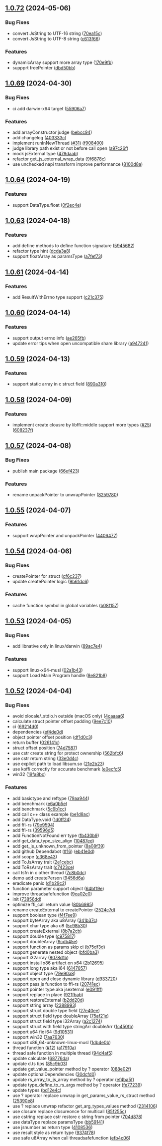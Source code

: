 ## [1.0.72](https://github.com/zhangyuang/node-ffi-rs/compare/v1.0.69...v1.0.72) (2024-05-06)


### Bug Fixes

* convert JsString to UTF-16 string ([70ea15c](https://github.com/zhangyuang/node-ffi-rs/commit/70ea15cac7899c90628c31ee67f05125bed094cf))
* convert JsString to UTF-8 string ([c613f66](https://github.com/zhangyuang/node-ffi-rs/commit/c613f666ce5651d2f358e21294aebf01d1c2bfe6))


### Features

* dynamicArray support more array type ([170e9fb](https://github.com/zhangyuang/node-ffi-rs/commit/170e9fb7a17a4cfc0ef6bc39a9e49327bdc403f7))
* suppprt freePointer ([dbd50bb](https://github.com/zhangyuang/node-ffi-rs/commit/dbd50bbb96ac4415c759d925c6dc50fa7f8fe9d3))



## [1.0.69](https://github.com/zhangyuang/node-ffi-rs/compare/v1.0.64...v1.0.69) (2024-04-30)


### Bug Fixes

* ci add darwin-x64 target ([55906a7](https://github.com/zhangyuang/node-ffi-rs/commit/55906a778e4fe1849181356083841962cc4e331b))


### Features

* add arrayConstructor judge ([bebcc94](https://github.com/zhangyuang/node-ffi-rs/commit/bebcc94352da2d4bf15098fa6d8bc16b1bf2a9bb))
* add changelog ([403333c](https://github.com/zhangyuang/node-ffi-rs/commit/403333cad4cf9e4242a810b8d9c9df72fabd2f7e))
* implement runInNewThread ([#31](https://github.com/zhangyuang/node-ffi-rs/issues/31)) ([f908400](https://github.com/zhangyuang/node-ffi-rs/commit/f9084008e5484a5c2bf25abca7a940f9cf99480d))
* judge library path exist or not before call open ([a97c26f](https://github.com/zhangyuang/node-ffi-rs/commit/a97c26f978d37d68bd22a88e89d05e12817ac4c4))
* mock jsExternal type ([479daab](https://github.com/zhangyuang/node-ffi-rs/commit/479daabc44d87f667f97be97c51adbc16f31f618))
* refactor get_js_external_wrap_data ([9f6878c](https://github.com/zhangyuang/node-ffi-rs/commit/9f6878cf16fd88308275b572745047a83d0b8061))
* use unchecked napi transform improve performance ([8100d8a](https://github.com/zhangyuang/node-ffi-rs/commit/8100d8a545b0351e013b55d9ccc2f19866e4ed67))



## [1.0.64](https://github.com/zhangyuang/node-ffi-rs/compare/v1.0.63...v1.0.64) (2024-04-19)


### Features

* support DataType.float ([0f2ec4e](https://github.com/zhangyuang/node-ffi-rs/commit/0f2ec4e2ef6c4bbdb5b55343a6509bde53820322))



## [1.0.63](https://github.com/zhangyuang/node-ffi-rs/compare/v1.0.61...v1.0.63) (2024-04-18)


### Features

* add define methods to define function signature ([5945682](https://github.com/zhangyuang/node-ffi-rs/commit/59456824acddcdb52a5d1bae1c593c5cdf44b170))
* refactor type hint ([dcda3a8](https://github.com/zhangyuang/node-ffi-rs/commit/dcda3a8064422cbb46fa8993d764b4f805950cd1))
* support floatArray as paramsType ([a7fef73](https://github.com/zhangyuang/node-ffi-rs/commit/a7fef73d1b753d914cf6a64145a76ad6eaa592ee))



## [1.0.61](https://github.com/zhangyuang/node-ffi-rs/compare/v1.0.60...v1.0.61) (2024-04-14)


### Features

* add ResultWithErrno type support ([c21c375](https://github.com/zhangyuang/node-ffi-rs/commit/c21c375094927aa03e39d33e70001393eaec42be))



## [1.0.60](https://github.com/zhangyuang/node-ffi-rs/compare/v1.0.59...v1.0.60) (2024-04-14)


### Features

* support output errno info ([ae265fb](https://github.com/zhangyuang/node-ffi-rs/commit/ae265fbec4554b4aff1c5d84366aa89e3c05a7be))
* update error tips when open uncompatible share library ([a947241](https://github.com/zhangyuang/node-ffi-rs/commit/a947241f7c0ac33e01f25c566ea84cc2b3baa0ae))



## [1.0.59](https://github.com/zhangyuang/node-ffi-rs/compare/v1.0.58...v1.0.59) (2024-04-13)


### Features

* support static array in c struct field ([890a310](https://github.com/zhangyuang/node-ffi-rs/commit/890a310159e46c84c9d1d0df40ef7689f7de3e83))



## [1.0.58](https://github.com/zhangyuang/node-ffi-rs/compare/v1.0.57...v1.0.58) (2024-04-09)


### Features

* implement create clousre by libffi::middle support more types ([#25](https://github.com/zhangyuang/node-ffi-rs/issues/25)) ([608237f](https://github.com/zhangyuang/node-ffi-rs/commit/608237f98415929b4672405cb809f7bbcb01f7a1))



## [1.0.57](https://github.com/zhangyuang/node-ffi-rs/compare/v1.0.55...v1.0.57) (2024-04-08)


### Bug Fixes

* publish main package ([66ef423](https://github.com/zhangyuang/node-ffi-rs/commit/66ef423bf829f723179302ac8718b358526d0a7e))


### Features

* rename unpackPointer to unwrapPointer ([8259780](https://github.com/zhangyuang/node-ffi-rs/commit/825978090e25835f6b1f4b24396ce040a0f2cf4f))



## [1.0.55](https://github.com/zhangyuang/node-ffi-rs/compare/v1.0.54...v1.0.55) (2024-04-07)


### Features

* support wrapPointer and unpackPointer ([4406477](https://github.com/zhangyuang/node-ffi-rs/commit/4406477f99ba5e4151d6d000802bd1b4cf22b1f2))



## [1.0.54](https://github.com/zhangyuang/node-ffi-rs/compare/v1.0.53...v1.0.54) (2024-04-06)


### Bug Fixes

* createPointer for struct ([cf6c237](https://github.com/zhangyuang/node-ffi-rs/commit/cf6c237aeeead0d21fe23901034356aaa0501a60))
* update createPointer logic ([9b61dc6](https://github.com/zhangyuang/node-ffi-rs/commit/9b61dc645e07d56bf69c30a2fe4638f812df1142))


### Features

* cache function symbol in global variables ([b08f157](https://github.com/zhangyuang/node-ffi-rs/commit/b08f1575a589d41fd2b86082e8f5cb1cd2acec74))



## [1.0.53](https://github.com/zhangyuang/node-ffi-rs/compare/v1.0.52...v1.0.53) (2024-04-05)


### Bug Fixes

* add libnative only in linux/darwin ([89ac7e4](https://github.com/zhangyuang/node-ffi-rs/commit/89ac7e4ccded66745b95bd30308154e9984c8da3))


### Features

* support linux-x64-musl ([02a1b43](https://github.com/zhangyuang/node-ffi-rs/commit/02a1b4300c6eb89d4937b2c3cf2a47b5c5c73f59))
* support Load Main Program handle ([8e821b8](https://github.com/zhangyuang/node-ffi-rs/commit/8e821b8145f88a803e5836af12d34f13575fc052))



## [1.0.52](https://github.com/zhangyuang/node-ffi-rs/compare/39596d5e0aadf78912695fd2b98b825699ad1767...v1.0.52) (2024-04-04)


### Bug Fixes

* avoid xlocale/_stdio.h outside (macOS only) ([4caaaa6](https://github.com/zhangyuang/node-ffi-rs/commit/4caaaa6f654198f550ba676806b0f7b49902310c))
* calculate struct pointer offset padding ([9ee7c10](https://github.com/zhangyuang/node-ffi-rs/commit/9ee7c10542d9921d85c1468406e90be842a71a7b))
* ci ([69214d0](https://github.com/zhangyuang/node-ffi-rs/commit/69214d0a35ecb7f45b07afb1ae233f60dd5af464))
* dependencies ([ef4de0d](https://github.com/zhangyuang/node-ffi-rs/commit/ef4de0d9d048923fc267c96a028097771fe02b77))
* object pointer offset position ([df1d0c3](https://github.com/zhangyuang/node-ffi-rs/commit/df1d0c3201cccc9c98aef56a3ca98af84769e3f9))
* return buffer ([026141c](https://github.com/zhangyuang/node-ffi-rs/commit/026141cc1276fc7a5cb6e2e3d4588abf37c37145))
* struct offset position ([74d7587](https://github.com/zhangyuang/node-ffi-rs/commit/74d7587a398ff7c563797aece89ca0a236ce6a8b))
* use cstr create string for protect ownership ([562bfc6](https://github.com/zhangyuang/node-ffi-rs/commit/562bfc65fadbb793ceafae53864bbd97d9bbea86))
* use cstr return string ([33e0d4c](https://github.com/zhangyuang/node-ffi-rs/commit/33e0d4c95ab7a85df1ac558f88a6a5ed2cb5b266))
* use explicit path to load libsum.so ([21e2b23](https://github.com/zhangyuang/node-ffi-rs/commit/21e2b23d36ebc560e4dd81d8e68556d7ce596d9b))
* use koffi correctly for accurate benchmark ([e0ecfc5](https://github.com/zhangyuang/node-ffi-rs/commit/e0ecfc523478cbca43a8c6bdc36775664049854b))
* win32 ([19fa8bc](https://github.com/zhangyuang/node-ffi-rs/commit/19fa8bc3b41bfd5bcfc6b3b72ebc9f7e0f581e1a))


### Features

* add basictype and reftype ([79aa944](https://github.com/zhangyuang/node-ffi-rs/commit/79aa944f731ae9357e61dec2c7212aa75487686c))
* add benchmark ([e6a0b5e](https://github.com/zhangyuang/node-ffi-rs/commit/e6a0b5e30660e64877387aff4aad4ab0a4ce8d1d))
* add benchmark ([5c9b1cc](https://github.com/zhangyuang/node-ffi-rs/commit/5c9b1cc9b6b80ff70b407811900d81049fc8825c))
* add call c++ class example ([be1d8ac](https://github.com/zhangyuang/node-ffi-rs/commit/be1d8acb5cbaab17b13520d880c4c6ac9fc25728))
* add DataType.void ([1d0ff24](https://github.com/zhangyuang/node-ffi-rs/commit/1d0ff248bcc4a098cf61c060c40d7afd1bd5e6ea))
* add ffi-rs ([79e9594](https://github.com/zhangyuang/node-ffi-rs/commit/79e95940d31c1e7852a892c123229fe8bdd3010c))
* add ffi-rs ([39596d5](https://github.com/zhangyuang/node-ffi-rs/commit/39596d5e0aadf78912695fd2b98b825699ad1767))
* add FunctionNotFound err type ([fb430b9](https://github.com/zhangyuang/node-ffi-rs/commit/fb430b9e2bd032380c8da90761e7f14c6861ccf8))
* add get_data_type_size_align ([10487ed](https://github.com/zhangyuang/node-ffi-rs/commit/10487ed5c3d4c8a112150db8812bcab93d7bdc4b))
* add get_js_unknown_from_pointer ([8a08f39](https://github.com/zhangyuang/node-ffi-rs/commit/8a08f39cd667ad61c0332492c1721dee0b9c6057))
* add github Dependabot ([#16](https://github.com/zhangyuang/node-ffi-rs/issues/16)) ([eb41e0d](https://github.com/zhangyuang/node-ffi-rs/commit/eb41e0d61055c14595d4cf4e3e74a48fd96465ce))
* add scope ([c368e43](https://github.com/zhangyuang/node-ffi-rs/commit/c368e433a6daeb5e03a79b27bcca0fa5db34bda9))
* add ToJsArray trait ([2e1cebc](https://github.com/zhangyuang/node-ffi-rs/commit/2e1cebcb6f532fd3c62dc86dc2a6494405296bef))
* add ToRsArray trait ([c7423ce](https://github.com/zhangyuang/node-ffi-rs/commit/c7423ce6fac7a1611fdfa58de21563cf7cb524b4))
* call tsfn in c other thread ([7c8b0dc](https://github.com/zhangyuang/node-ffi-rs/commit/7c8b0dccc80d2af0487c7c2ca0ba304a83808ff3))
* demo add createPerson ([9456d6a](https://github.com/zhangyuang/node-ffi-rs/commit/9456d6a45b89725e76dfdfd954f92821e4420749))
* eradicate panic ([d1b29c2](https://github.com/zhangyuang/node-ffi-rs/commit/d1b29c296c3d7a95e16484e372c2ad3a2d13c07c))
* function parameter support object ([64bf19e](https://github.com/zhangyuang/node-ffi-rs/commit/64bf19ec6158507cb1fd37a8633cc97923e5a6b8))
* improve threadsafefunction ([9ea02e0](https://github.com/zhangyuang/node-ffi-rs/commit/9ea02e00c4f6abad9678cd1e1acc7e12fb2dba10))
* init ([73856dd](https://github.com/zhangyuang/node-ffi-rs/commit/73856dd12305999dfe0431d97cfa05b28f3e658d))
* optimize ffi_call return value ([80b6985](https://github.com/zhangyuang/node-ffi-rs/commit/80b6985b0f992c2c048336cddac430babce1d9f5))
* rename createExternal to createPointer ([2524c7d](https://github.com/zhangyuang/node-ffi-rs/commit/2524c7d301039d764b34a15c26dc2ae0b4b539d8))
* support boolean type ([f4f7ee9](https://github.com/zhangyuang/node-ffi-rs/commit/f4f7ee98f1dfcffa3ea7bb59158fc8c09b572c7a))
* support byteArray aka u8Array ([341b37c](https://github.com/zhangyuang/node-ffi-rs/commit/341b37c839a0987b784ca7fb3c36056961975244))
* support char type aka u8 ([5c98b30](https://github.com/zhangyuang/node-ffi-rs/commit/5c98b309aa80624b2d1305d1df4cf8d52e23bd2d))
* support createExternal ([8b7a2cb](https://github.com/zhangyuang/node-ffi-rs/commit/8b7a2cb3142c5aa052efe5daeaeda85dc18edc76))
* support double type ([c975817](https://github.com/zhangyuang/node-ffi-rs/commit/c975817a656c9b6c2f2e793ee4678b8e1204410f))
* support doubleArray ([9cdb45e](https://github.com/zhangyuang/node-ffi-rs/commit/9cdb45edb3555d934dd052367240a090134a6317))
* support function as params skip ci ([b75df3d](https://github.com/zhangyuang/node-ffi-rs/commit/b75df3d8b6d028b2b443e1b6bb66bef29ea02069))
* support generate nested object ([bfd0ba3](https://github.com/zhangyuang/node-ffi-rs/commit/bfd0ba32b8d2802a10630ee5990d0ea277328aa8))
* support i32array ([8078d1b](https://github.com/zhangyuang/node-ffi-rs/commit/8078d1bb7ad644f76d0b404090cf972957724138))
* support install x86 artifact on x64 ([2b12695](https://github.com/zhangyuang/node-ffi-rs/commit/2b126953640c967c65c12f211b130fc16adb77ab))
* support long type aka i64 ([6147657](https://github.com/zhangyuang/node-ffi-rs/commit/61476579ebcc47537b69a203740172cd07b02b85))
* support object type ([79e90a8](https://github.com/zhangyuang/node-ffi-rs/commit/79e90a89bf5f2437fb84f784f9a80109b5c38549))
* support open and close dynamic library ([d933720](https://github.com/zhangyuang/node-ffi-rs/commit/d933720189dacd637001f133c66610c929a4fa35))
* support pass js function to ffi-rs ([20741ec](https://github.com/zhangyuang/node-ffi-rs/commit/20741ec298de014e8feaf673794db28475ad13b4))
* support pointer type aka jsexternal ([e091fff](https://github.com/zhangyuang/node-ffi-rs/commit/e091ffffd2fb78582d8a1a621e6e629b4af2c6e0))
* support replace in place ([921fbab](https://github.com/zhangyuang/node-ffi-rs/commit/921fbabc7d2c800ecf741597ed3a7a1ff40816d6))
* support restoreExternal ([b2dd20d](https://github.com/zhangyuang/node-ffi-rs/commit/b2dd20df4b6c0b78f0fc3a13fdfde84da6d7afa7))
* support string array ([2388993](https://github.com/zhangyuang/node-ffi-rs/commit/23889936761f8fe78d50e015b73bc0da7afb2933))
* support struct double type field ([27e40ee](https://github.com/zhangyuang/node-ffi-rs/commit/27e40eeab5126cf4dae1a45b02700326be1cbb83))
* support struct field type doubleArray ([75af21e](https://github.com/zhangyuang/node-ffi-rs/commit/75af21ebc1aefe5431bfc3c0b9adc213ab345c7a))
* support struct field type i32Array ([a2c1274](https://github.com/zhangyuang/node-ffi-rs/commit/a2c1274a9c4f9c14068e34bd7abdb28fa7488b9f))
* support struct with field type stringArr doubleArr ([1c450fb](https://github.com/zhangyuang/node-ffi-rs/commit/1c450fb759cf6a4624b6260789261362bab9d468))
* support u64 fix i64 ([9d10531](https://github.com/zhangyuang/node-ffi-rs/commit/9d105318c2617cd7ab64f473b0bd046e6a73b59f))
* support win32 ([7aa7630](https://github.com/zhangyuang/node-ffi-rs/commit/7aa76302e43826deedd350e7570c14c08549cfaa))
* support x86_64-unknown-linux-musl ([1db4e0b](https://github.com/zhangyuang/node-ffi-rs/commit/1db4e0befc8b538abab7d1770e942bd4f8b325a8))
* thread function ([#12](https://github.com/zhangyuang/node-ffi-rs/issues/12)) ([a17910a](https://github.com/zhangyuang/node-ffi-rs/commit/a17910a9dfe0251a50c1a14ec34068f294d45b6b))
* thread safe function in multiple thread ([94d4af5](https://github.com/zhangyuang/node-ffi-rs/commit/94d4af5387e0a0fe97d122af3de47c798ee86eaa))
* update calculate ([68776da](https://github.com/zhangyuang/node-ffi-rs/commit/68776da09222236968228a95e9e93530d696b78a))
* update d.ts tips ([85c9b03](https://github.com/zhangyuang/node-ffi-rs/commit/85c9b0329d7a89faf88e0c2ce84dffc5ceb39dc6))
* update get_value_pointer method by ? operator ([088e02f](https://github.com/zhangyuang/node-ffi-rs/commit/088e02fb9ee9c99cbee01515d4305ae9e1bf3bf2))
* update optionalDependencies ([30dcfd0](https://github.com/zhangyuang/node-ffi-rs/commit/30dcfd0cbe40382ecc9cc245173190a9f6bc9349))
* update rs_array_to_js_array method by ? operator ([ef4ba5f](https://github.com/zhangyuang/node-ffi-rs/commit/ef4ba5fadd9acd5f92f72e9f8dac8a89c2f7bd49))
* update type_define_to_rs_args method by ? operator ([fe77239](https://github.com/zhangyuang/node-ffi-rs/commit/fe77239cd69c0c55b89872e5bfa4fd7a13ea7589))
* update types ([bd12e4c](https://github.com/zhangyuang/node-ffi-rs/commit/bd12e4ce57b681de3bf7c3ad45cdcdcde0cabb69))
* use ? operator replace unwrap in get_params_value_rs_struct method ([25390e8](https://github.com/zhangyuang/node-ffi-rs/commit/25390e8c6e4f2a9f13a7f5244d6e2ce337a48e75))
* use ? replace unwrap refactor get_arg_types_values method ([2314106](https://github.com/zhangyuang/node-ffi-rs/commit/2314106c1519808f3e5a505950245b97b7d665fa))
* use closure replace closureonce for multicall ([85f255c](https://github.com/zhangyuang/node-ffi-rs/commit/85f255ce80effa7f9b6b0dc1860a30c34f4f0212))
* use cstring replace cstr restore c string from pointer ([704d878](https://github.com/zhangyuang/node-ffi-rs/commit/704d878f9b761c4712375ceec289ac76c2a87d27))
* use dataType replace paramsType ([bb59141](https://github.com/zhangyuang/node-ffi-rs/commit/bb59141948d833bea5bbf716543e358a3465f650))
* use jsnumber as return type ([4108536](https://github.com/zhangyuang/node-ffi-rs/commit/41085368ddeeb4febbbb5e466687a02a589e852b))
* use result style as return type ([9374f78](https://github.com/zhangyuang/node-ffi-rs/commit/9374f78c87ad1c89a2e47e576996574085e30951))
* use safe u8Array when call threadsafefunction ([efb4c06](https://github.com/zhangyuang/node-ffi-rs/commit/efb4c06ef8111b05a934615824de30b94a4bd6ef))



